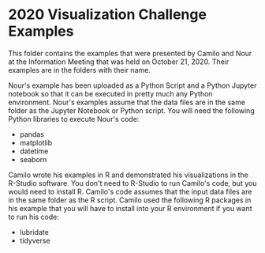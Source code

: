 # 2020 Visualization Challenge Examples

This folder contains the examples that were presented by Camilo and Nour at the Information Meeting that was held on October 21, 2020. Their examples are in the folders with their name.

Nour's example has been uploaded as a Python Script and a Python Jupyter notebook so that it can be executed in pretty much any Python environment. Nour's examples assume that the data files are in the same folder as the Jupyter Notebook or Python script. You will need the following Python libraries to execute Nour's code:
* pandas
* matplotlib
* datetime
* seaborn

Camilo wrote his examples in R and demonstrated his visualizations in the R-Studio software. You don't need to R-Studio to run Camilo's code, but you would need to install R. Camilo's code assumes that the input data files are in the same folder as the R script. Camilo used the following R packages in his example that you will have to install into your R environment if you want to run his code:
* lubridate
* tidyverse